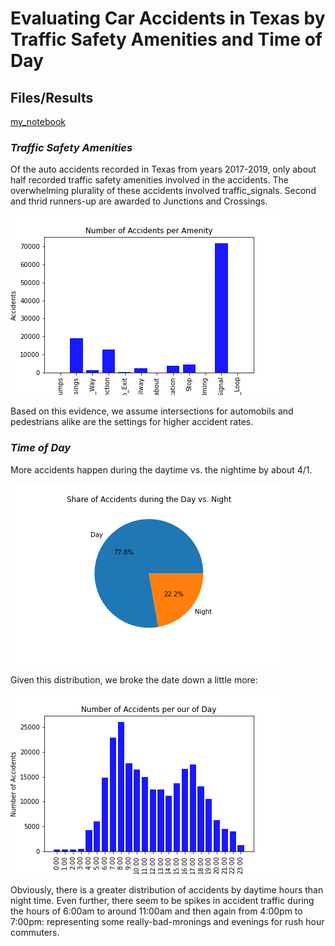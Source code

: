 # **Evaluating Car Accidents in Texas by Traffic Safety Amenities and Time of Day**

## Files/Results
[my_notebook](../amenities-and-time-of-day/cars_vs_ammenities_texas.ipynb)

### _Traffic Safety Amenities_

Of the auto accidents recorded in Texas from years 2017-2019, only about half recorded traffic safety amenities involved in the accidents. The overwhelming plurality of these accidents involved traffic_signals. Second and thrid runners-up are awarded to Junctions and Crossings.

![Number of Accidents per Traffic Amenity](../Images/accidents_per_amenity.png)

Based on this evidence, we assume intersections for automobils and pedestrians alike are the settings for higher accident rates.

### _Time of Day_

More accidents happen during the daytime vs. the nightime by about 4/1. 

![Share of Accidents during the Daytime and Nightime](../Images/day_night_accident_share.png)

Given this distribution, we broke the date down a little more:

![Accidents Per Hour](../Images/accidents_per_hour.png)

Obviously, there is a greater distribution of accidents by daytime hours than night time. Even further, there seem to be spikes in accident traffic during the hours of 6:00am to around 11:00am and then again from 4:00pm to 7:00pm: representing some really-bad-mronings and evenings for rush hour commuters.
